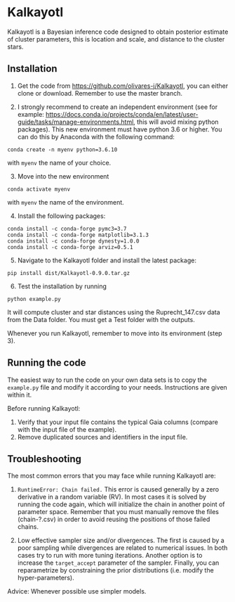 # Kalkayotl
Kalkayotl is a Bayesian inference code designed to obtain posterior estimate of cluster parameters, this is location and scale, and distance to the cluster stars.

## Installation

1. Get the code from https://github.com/olivares-j/Kalkayotl, you can either clone or download. Remember to use the master branch.


2. I strongly recommend to create an independent environment (see for example: https://docs.conda.io/projects/conda/en/latest/user-guide/tasks/manage-environments.html, this will avoid mixing python packages). This new environment must have python 3.6 or higher.
You can do this by Anaconda with the following command:

```
conda create -n myenv python=3.6.10
```
with `myenv` the name of your choice.

3. Move into the new environment

```conda activate myenv```

with `myenv` the name of the environment.

4. Install the following packages:

```
conda install -c conda-forge pymc3=3.7
conda install -c conda-forge matplotlib=3.1.3
conda install -c conda-forge dynesty=1.0.0
conda install -c conda-forge arviz=0.5.1
```

5. Navigate to the Kalkayotl folder and install the latest package:

```
pip install dist/Kalkayotl-0.9.0.tar.gz
```

6. Test the installation by running

```
python example.py
```

It will compute cluster and star distances using the Ruprecht_147.csv data from the Data folder. You must get a Test folder with the outputs.

Whenever you run Kalkayotl, remember to move into its environment (step 3).

## Running the code

The easiest way to run the code on your own data sets is to copy the ``example.py`` file and modify it according to your needs. Instructions are given within it.

Before running Kalkayotl:

1. Verify that your input file contains the typical Gaia columns (compare with the input file of the example). 
2. Remove duplicated sources and identifiers in the input file.

## Troubleshooting


The most common errors that you may face while running Kalkayotl are:

1. ``RuntimeError: Chain failed.``
 This error is caused generally by a zero derivative in a random variable (RV). In most cases it is solved by running the code again, which will initialize the chain in another point of parameter space. Remember that you must manually remove the files (chain-?.csv) in order to avoid reusing the positions of those failed chains.

 2. Low effective sampler size and/or divergences.
 The first is caused by a poor sampling while divergences are related to numerical issues. In both cases try to run with more tuning iterations. Another option is to increase the ``target_accept`` parameter of the sampler. Finally, you can reparametrize by constraining the prior distributions (i.e. modify the hyper-parameters).

 Advice: Whenever possible use simpler models.

